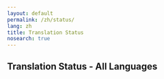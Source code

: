 ```yaml
---
layout: default
permalink: /zh/status/
lang: zh
title: Translation Status
nosearch: true
---
```


## Translation Status - All Languages

<!--- Hidden text. There is nothing to translate on this file - we use it for notes etc..

This guide is currently unavailable. It is being translated. Please refer to it in *language*: 本指南暂时无法使用，因为尚未翻译。请参见 

This guide may be downloaded as: 本指南可以以下列方式下载

This guide is available in: 本指南有下列语言 

or: 或  

Please refer to it in: 请参见 

  --->
